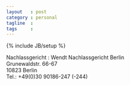 ```yaml
---
layout   : post
category : personal
tagline  : 
tags     : 
---
```

{% include JB/setup %}

Nachlassgericht
:   Wendt
    Nachlassgericht Berlin  
    Grunewaldstr. 66-67  
    10823 Berlin  
    Tel.: +49(0)30 90186-247 (-244)